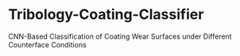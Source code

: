 # Tribology-Coating-Classifier
CNN-Based Classification of Coating Wear Surfaces under Different Counterface Conditions
